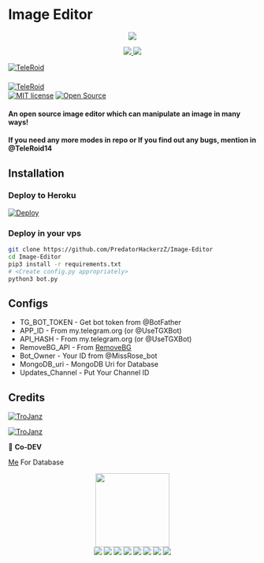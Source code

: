 # Image Editor

<p align="center">
  <a href="https://www.python.org">
    <img src="http://ForTheBadge.com/images/badges/made-with-python.svg">

  </a>
</p>
<p align="center">
  <a href="https://github.com/PredatorHackerzZ/Image-Editor/stargazers">
    <img src="https://img.shields.io/github/stars/PredatorHackerzZ/Image-Editor?style=social">

  </a>
  
  <a href="https://github.com/PredatorHackerzZ/Image-Editor/fork">
    <img src="https://img.shields.io/github/forks/PredatorHackerzZ/Image-Editor?label=Fork&style=social">

  </a>  
</p>

[![TeleRoid](https://img.shields.io/badge/TeleRoid-Channel-orange?style=for-the-badge&logo=telegram)](https://telegram.dog/TeleRoidGroup)  
ㅤㅤㅤㅤㅤㅤㅤ  
[![TeleRoid](https://img.shields.io/badge/TeleRoid-Support-red?style=for-the-badge&logo=telegram)](https://telegram.dog/TeleRoid14)
ㅤㅤㅤㅤㅤㅤㅤ  
[![MIT license](https://img.shields.io/badge/License-MIT-red?style=flat)](https://github.com/PredatorHackerzZ/Image-Editor/blob/main/COPYING)  [![Open Source](https://badges.frapsoft.com/os/v2/open-source.svg?v=103)](https://github.com/PredatorHackerzZ/Image-Editor)





#### An open source image editor which can manipulate an image in many ways!
#### If you need any more modes in repo or If you find out any bugs, mention in @TeleRoid14

## Installation

### Deploy to Heroku
[![Deploy](https://www.herokucdn.com/deploy/button.svg)](https://heroku.com/deploy?template=https://github.com/PredatorHackerzZ/Image-Editor)

### Deploy in your vps
```sh
git clone https://github.com/PredatorHackerzZ/Image-Editor
cd Image-Editor
pip3 install -r requirements.txt
# <Create config.py appropriately>
python3 bot.py
```

## Configs

* TG_BOT_TOKEN  - Get bot token from @BotFather
* APP_ID        - From my.telegram.org (or @UseTGXBot)
* API_HASH      - From my.telegram.org (or @UseTGXBot)
* RemoveBG_API  - From [RemoveBG](https://www.remove.bg/b/background-removal-api)
* Bot_Owner     - Your ID from @MissRose_bot
* MongoDB_uri   - MongoDB Uri for Database
* Updates_Channel - Put Your Channel ID

## Credits

[![TroJanz](https://img.shields.io/badge/Stack_Overflow-FE7A16?style=for-the-badge&logo=stack-overflow&logoColor=white)](https://stackoverflow.com/)

[![TroJanz](https://img.shields.io/badge/Pyrogram%20-%23F37626.svg?&style=for-the-badge&logo=telegram&logoColor=white)](https://github.com/pyrogram/pyrogram)

👲 <b>Co-DEV</b>

[Me](t.me/TheTeleRoid) For Database
<p align="middle">
<img src="https://telegra.ph/file/024846dd18debc64c91e8.jpg" width="150" height="150"><br>
<img src="https://badgen.net/badge/Name/PredatorHackerzZ/FF33FF?icon=awesome&labelColor=0080FF"></a>
<img src="https://badgen.net/badge/Skills/python/Red?icon=terminal&labelColor=blue"></a>
<a href="https://telegram.dog/PredatorHackerzZ"><img src="https://img.shields.io/badge/Telegram-Bot-blue.svg?logo=telegram"></a>
<a href="https://github.com/PredatorHackerzZ"><img src="https://badgen.net/badge/Follow%20on%20/GitHub/80FF00?icon=github&labelColor=Green"></a>
<a href="https://youtu.be/scjlb-TACyQ"><img src="https://img.shields.io/badge/YouTube-Channel-FF3333.svg?logo=youtube&logoColor=FF3333"></a>
<a href="https://twitter.com/Cod3sofAbhi"><img src="https://img.shields.io/badge/Twitter-Follow%20on%20Twitter-informational.svg?logo=twitter"></a>
<a href="https://facebook.com/Abhishek.modi.58173000"><img src="https://img.shields.io/badge/Facebook-Follow%20on%20Facebook-blue.svg?logo=facebook"></a>
<a href="https://www.instagram.com/Cod3sofAbhi"><img src="https://img.shields.io/badge/Instagram-Follow%20on%20Instagram-important.svg?logo=instagram"></a>

